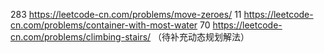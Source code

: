 283 https://leetcode-cn.com/problems/move-zeroes/
11 https://leetcode-cn.com/problems/container-with-most-water
70 https://leetcode-cn.com/problems/climbing-stairs/ （待补充动态规划解法）